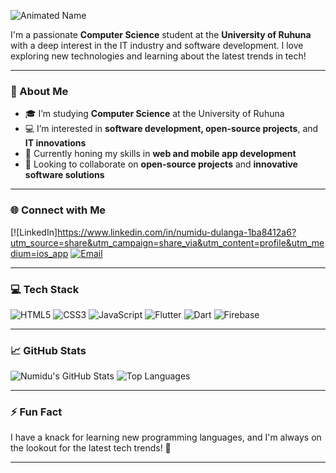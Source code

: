 ![Animated Name](https://your-link-to-animated-name.gif)


I'm a passionate **Computer Science** student at the **University of Ruhuna** with a deep interest in the IT industry and software development. I love exploring new technologies and learning about the latest trends in tech!

---

### 🚀 About Me
- 🎓 I’m studying **Computer Science** at the University of Ruhuna
- 💻 I’m interested in **software development, open-source projects**, and **IT innovations**
- 🌱 Currently honing my skills in **web and mobile app development**
- 🤝 Looking to collaborate on **open-source projects** and **innovative software solutions**

---

### 🌐 Connect with Me
[![LinkedIn]https://www.linkedin.com/in/numidu-dulanga-1ba8412a6?utm_source=share&utm_campaign=share_via&utm_content=profile&utm_medium=ios_app
[![Email](https://img.shields.io/badge/Email-Contact_me_here-EA4335?logo=gmail&logoColor=white)](mailto:dnumidu@gmail.com)

---

### 💻 Tech Stack
![HTML5](https://img.shields.io/badge/HTML5-E34F26?logo=html5&logoColor=white)
![CSS3](https://img.shields.io/badge/CSS3-1572B6?logo=css3&logoColor=white)
![JavaScript](https://img.shields.io/badge/JavaScript-F7DF1E?logo=javascript&logoColor=black)
![Flutter](https://img.shields.io/badge/Flutter-02569B?logo=flutter&logoColor=white)
![Dart](https://img.shields.io/badge/Dart-0175C2?logo=dart&logoColor=white)
![Firebase](https://img.shields.io/badge/Firebase-FFCA28?logo=firebase&logoColor=black)

---

### 📈 GitHub Stats
![Numidu's GitHub Stats](https://github-readme-stats.vercel.app/api?username=Numidu&show_icons=true&theme=radical)
![Top Languages](https://github-readme-stats.vercel.app/api/top-langs/?username=Numidu&layout=compact&theme=radical)

---

### ⚡ Fun Fact
I have a knack for learning new programming languages, and I'm always on the lookout for the latest tech trends! 🎉

---

<!---
Numidu/Numidu is a ✨ special ✨ repository because its `README.md` (this file) appears on your GitHub profile.
You can click the Preview link to take a look at your changes.
--->
